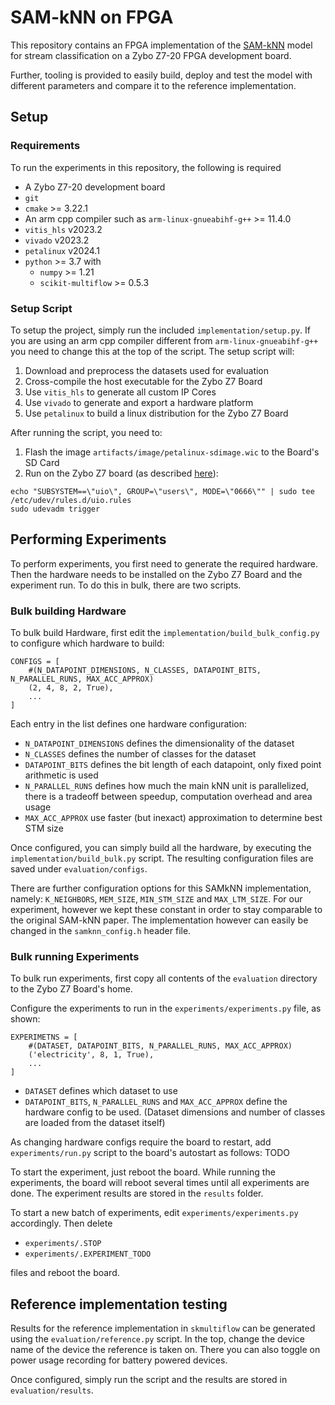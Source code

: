 # SAM-kNN on FPGA
This repository contains an FPGA implementation of the [SAM-kNN](https://github.com/vlosing/SAMkNN) model for stream classification on a Zybo Z7-20 FPGA development board.

Further, tooling is provided to easily build, deploy and test the model with different parameters and compare it to the reference implementation.

## Setup

### Requirements
To run the experiments in this repository, the following is required
* A Zybo Z7-20 development board
* `git`
* `cmake` >= 3.22.1
* An arm cpp compiler such as `arm-linux-gnueabihf-g++` >= 11.4.0
* `vitis_hls` v2023.2
* `vivado` v2023.2
* `petalinux` v2024.1
* `python` >= 3.7 with 
    * `numpy` >= 1.21
    * `scikit-multiflow` >= 0.5.3

### Setup Script 
To setup the project, simply run the included `implementation/setup.py`. If you are using an arm cpp compiler different from `arm-linux-gnueabihf-g++` you need to change this at the top of the script. The setup script will:

1. Download and preprocess the datasets used for evaluation
2. Cross-compile the host executable for the Zybo Z7 Board
3. Use `vitis_hls` to generate all custom IP Cores
4. Use `vivado` to generate and export a hardware platform
5. Use `petalinux` to build a linux distribution for the Zybo Z7 Board

After running the script, you need to:
1. Flash the image `artifacts/image/petalinux-sdimage.wic` to the Board's SD Card
2. Run on the Zybo Z7 board (as described [here](https://github.com/fporrmann/CLAP?tab=readme-ov-file#allow-users-to-access-the-uio-devices-without-root-permissions)):
```
echo "SUBSYSTEM==\"uio\", GROUP=\"users\", MODE=\"0666\"" | sudo tee /etc/udev/rules.d/uio.rules
sudo udevadm trigger
```

## Performing Experiments
To perform experiments, you first need to generate the required hardware. Then the hardware needs to be installed on the Zybo Z7 Board and the experiment run. To do this in bulk, there are two scripts.


### Bulk building Hardware
To bulk build Hardware, first edit the `implementation/build_bulk_config.py` to configure which hardware to build:
```
CONFIGS = [
    #(N_DATAPOINT_DIMENSIONS, N_CLASSES, DATAPOINT_BITS, N_PARALLEL_RUNS, MAX_ACC_APPROX)
    (2, 4, 8, 2, True),
    ...
]
```
Each entry in the list defines one hardware configuration:
* `N_DATAPOINT_DIMENSIONS` defines the dimensionality of the dataset 
* `N_CLASSES` defines the number of classes for the dataset 
* `DATAPOINT_BITS` defines the bit length of each datapoint, only fixed point arithmetic is used 
* `N_PARALLEL_RUNS` defines how much the main kNN unit is parallelized, there is a tradeoff between speedup, computation overhead and area usage 
* `MAX_ACC_APPROX` use faster (but inexact) approximation to determine best STM size 

Once configured, you can simply build all the hardware, by executing the `implementation/build_bulk.py` script. The resulting configuration files are saved under `evaluation/configs`.

There are further configuration options for this SAMkNN implementation, namely: `K_NEIGHBORS`, `MEM_SIZE`, `MIN_STM_SIZE` and `MAX_LTM_SIZE`. For our experiment, however we kept these constant in order to stay comparable to the original SAM-kNN paper. The implementation however can easily be changed in the `samknn_config.h` header file.


### Bulk running Experiments
To bulk run experiments, first copy all contents of the `evaluation` directory to the Zybo Z7 Board's home.

Configure the experiments to run in the `experiments/experiments.py` file, as shown:
```
EXPERIMETNS = [
    #(DATASET, DATAPOINT_BITS, N_PARALLEL_RUNS, MAX_ACC_APPROX)
    ('electricity', 8, 1, True),
    ...
]
```
* `DATASET` defines which dataset to use
* `DATAPOINT_BITS`, `N_PARALLEL_RUNS` and `MAX_ACC_APPROX` define the hardware config to be used. (Dataset dimensions and number of classes are loaded from the dataset itself)

As changing hardware configs require the board to restart, add `experiments/run.py` script to the board's autostart as follows:
TODO

To start the experiment, just reboot the board. While running the experiments, the board will reboot several times until all experiments are done. The experiment results are stored in the `results` folder.

To start a new batch of experiments, edit `experiments/experiments.py` accordingly. Then delete 
* `experiments/.STOP` 
* `experiments/.EXPERIMENT_TODO` 

files and reboot the board.


## Reference implementation testing
Results for the reference implementation in `skmultiflow` can be generated using the `evaluation/reference.py` script. In the top, change the device name of the device the reference is taken on. There you can also toggle on power usage recording for battery powered devices.

Once configured, simply run the script and the results are stored in `evaluation/results`.